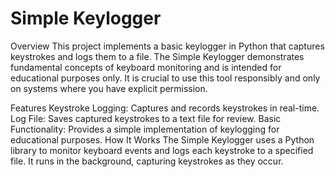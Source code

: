 # Simple Keylogger

Overview
This project implements a basic keylogger in Python that captures keystrokes and logs them to a file. The Simple Keylogger demonstrates fundamental concepts of keyboard monitoring and is intended for educational purposes only. It is crucial to use this tool responsibly and only on systems where you have explicit permission.

Features
Keystroke Logging: Captures and records keystrokes in real-time.
Log File: Saves captured keystrokes to a text file for review.
Basic Functionality: Provides a simple implementation of keylogging for educational purposes.
How It Works
The Simple Keylogger uses a Python library to monitor keyboard events and logs each keystroke to a specified file. It runs in the background, capturing keystrokes as they occur.

